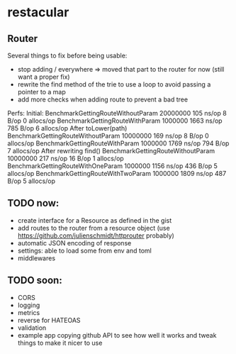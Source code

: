 restacular
==========

## Router
Several things to fix before being usable:
- stop adding / everywhere => moved that part to the router for now (still want a proper fix)
- rewrite the find method of the trie to use a loop to avoid passing a pointer to a map
- add more checks when adding route to prevent a bad tree

Perfs:
Initial:
	BenchmarkGettingRouteWithoutParam	20000000	       105 ns/op	       8 B/op	       0 allocs/op
	BenchmarkGettingRouteWithParam	 1000000	      1663 ns/op	     785 B/op	       6 allocs/op
After toLower(path)
	BenchmarkGettingRouteWithoutParam	10000000	       169 ns/op	       8 B/op	       0 allocs/op
	BenchmarkGettingRouteWithParam	 1000000	      1769 ns/op	     794 B/op	       7 allocs/op
After rewriting find()
	BenchmarkGettingRouteWithoutParam	10000000	       217 ns/op	      16 B/op	       1 allocs/op
	BenchmarkGettingRouteWithOneParam	 1000000	      1156 ns/op	     436 B/op	       5 allocs/op
	BenchmarkGettingRouteWithTwoParam	 1000000	      1809 ns/op	     487 B/op	       5 allocs/op

## TODO now:
- create interface for a Resource as defined in the gist
- add routes to the router from a resource object (use https://github.com/julienschmidt/httprouter probably)
- automatic JSON encoding of response
- settings: able to load some from env and toml
- middlewares

## TODO soon:
- CORS
- logging
- metrics
- reverse for HATEOAS
- validation
- example app copying github API to see how well it works and tweak things to make it nicer to use


